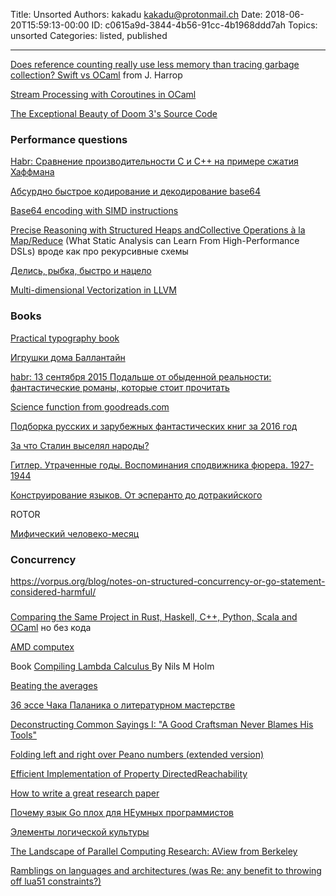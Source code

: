 Title: Unsorted
Authors: kakadu <kakadu@protonmail.ch>
Date: 2018-06-20T15:59:13-00:00
ID: c0615a9d-3844-4b56-91cc-4b1968ddd7ah
Topics: unsorted
Categories: listed, published

---

[Does reference counting really use less memory than tracing garbage collection? Swift vs OCaml](http://flyingfrogblog.blogspot.com/2017/12/does-reference-counting-really-use-less.html) from J. Harrop

[Stream Processing with Coroutines in OCaml](http://odis.io/talks/ocaml-coro.pdf)

[The Exceptional Beauty of Doom 3's Source Code](https://kotaku.com/5975610/the-exceptional-beauty-of-doom-3s-source-code)


### Performance questions

[Habr: Сравнение производительности C и C++ на примере сжатия Хаффмана](https://habr.com/post/347688/)

[Абсурдно быстрое кодирование и декодирование base64](https://habr.com/post/347864/)

[Base64 encoding with SIMD instructions](http://0x80.pl/notesen/2016-01-12-sse-base64-encoding.html)

[Precise Reasoning with Structured Heaps andCollective Operations à la Map/Reduce](https://pdfs.semanticscholar.org/66a6/8386d002983edf958fb3153d92d1d6a44274.pdf) (What Static Analysis can Learn From High-Performance DSLs) вроде как про рекурсивные схемы

[Делись, рыбка, быстро и нацело](https://habr.com/ru/post/468581/)

[Multi-dimensional Vectorization in LLVM](https://twitter.com/matt_dz/status/1100419793944039425?s=09)

### Books

[Practical typography book](https://practicaltypography.com/)

[Игрушки дома Баллантайн](https://www.e-reading.club/book.php?book=1027483)

[habr: 13 сентября 2015 Подальше от обыденной реальности: фантастические романы, которые стоит прочитать](https://habr.com/company/robohunter/blog/384101/)

[Science function from goodreads.com](https://www.goodreads.com/genres/science-fiction)

[Подборка русских и зарубежных фантастических книг за 2016 год](https://habr.com/company/mailru/blog/400477/)

[За что Сталин выселял народы?](https://royallib.com/book/pihalov_igor/za_chto_stalin_viselyal_narodi.html)

[Гитлер. Утраченные годы. Воспоминания сподвижника фюрера. 1927-1944](http://militera.lib.ru/memo/german/hanfstaengl_e01/index.html)

[Конструирование языков. От эсперанто до дотракийского](https://www.ozon.ru/context/detail/id/138433007/)

ROTOR

[Мифический человеко-месяц](https://nsu.ru/xmlui/bitstream/handle/nsu/8870/Frederick_Brooks.pdf)

### Concurrency

https://vorpus.org/blog/notes-on-structured-concurrency-or-go-statement-considered-harmful/




###

[Comparing the Same Project in Rust, Haskell, C++, Python, Scala and OCaml](http://thume.ca/2019/04/29/comparing-compilers-in-rust-haskell-c-and-python/) но без кода

[AMD computex](https://www.amd.com/en/events/computex)

Book [Compiling Lambda Calculus ](https://www.lulu.com/shop/nils-m-holm/compiling-lambda-calculus/ebook/product-23743251.html)
By Nils M Holm

[Beating the averages](https://www.cs.tufts.edu/~nr/cs257/archive/paul-graham/sec.pdf)

[36 эссе Чака Паланика о литературном мастерстве](https://pikabu.ru/story/36_yesse_chaka_palanika_o_literaturnom_masterstve_6576028)

[Deconstructing Common Sayings I: "A Good Craftsman Never Blames His Tools"](https://www.javiercasas.com/articles/good-craftsman-never-blames-tools/)

[Folding left and right over Peano numbers (extended version)](https://www.researchgate.net/publication/333370866_Folding_left_and_right_over_Peano_numbers_extended_version)

[Efficient Implementation of Property DirectedReachability](https://www.cs.utexas.edu/~ragerdl/fmcad11/papers/7.pdf)

[How to write a great research paper ](https://www.microsoft.com/en-us/research/academic-program/write-great-research-paper/)

[Почему язык Go плох для НЕумных программистов](https://habr.com/ru/post/448932/)

[Элементы логической культуры](http://ecsocman.hse.ru/text/33444200/)

[The Landscape of Parallel Computing Research: AView from Berkeley](https://www2.eecs.berkeley.edu/Pubs/TechRpts/2006/EECS-2006-183.pdf)


[Ramblings on languages and architectures (was Re: any benefit to throwing off lua51 constraints?)](https://www.freelists.org/post/luajit/Ramblings-on-languages-and-architectures-was-Re-any-benefit-to-throwing-off-lua51-constraints)
